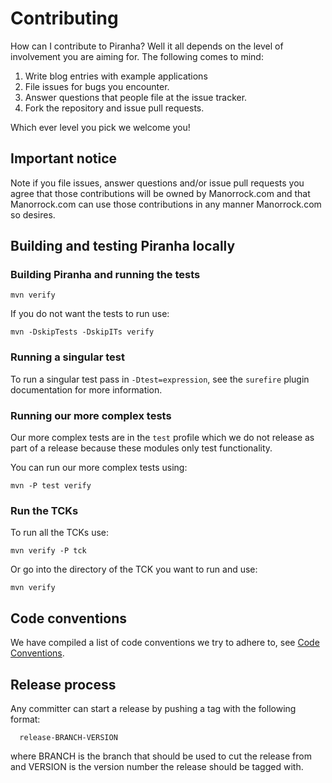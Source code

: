 # Contributing

How can I contribute to Piranha? Well it all depends on the level of 
involvement you are aiming for. The following comes to mind:

1. Write blog entries with example applications
2. File issues for bugs you encounter.
3. Answer questions that people file at the issue tracker.
4. Fork the repository and issue pull requests.

Which ever level you pick we welcome you!

## Important notice

Note if you file issues, answer questions and/or issue pull requests you agree
that those contributions will be owned by Manorrock.com and that Manorrock.com 
can use those contributions in any manner Manorrock.com so desires.

## Building and testing Piranha locally

### Building Piranha and running the tests

```
mvn verify
```

If you do not want the tests to run use:

```
mvn -DskipTests -DskipITs verify 
```

### Running a singular test

To run a singular test pass in `-Dtest=expression`, see the `surefire` plugin
documentation for more information.

### Running our more complex tests

Our more complex tests are in the `test` profile which we do not release as part
of a release because these modules only test functionality.

You can run our more complex tests using:

```
mvn -P test verify
```

### Run the TCKs

To run all the TCKs use:

```
mvn verify -P tck
```

Or go into the directory of the TCK you want to run and use:

```
mvn verify
```

## Code conventions

We have compiled a list of code conventions we try to adhere to, 
see [Code Conventions](CODE_CONVENTIONS.md).

## Release process

Any committer can start a release by pushing a tag with the following format:

```
  release-BRANCH-VERSION
```

where BRANCH is the branch that should be used to cut the release from and VERSION
is the version number the release should be tagged with.
